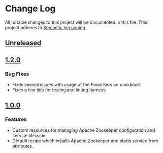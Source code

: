 # Change Log
All notable changes to this project will be documented in this file.
This project adheres to [Semantic Versioning](http://semver.org/).

## [Unreleased]

## [1.2.0]
### Bug Fixes
- Fixes several issues with usage of the Poise Service cookbook.
- Fixes a few bits for testing and linting harness.

## [1.0.0]
### Features
- Custom resources for managing Apache Zookeeper configuration and service lifecycle.
- Default recipe which installs Apache Zookeeper and starts service from attributes.

[Unreleased]: https://github.com/bloomberg/zookeeper-cookbook/compare/v1.2.0...HEAD
[1.2.0]: https://github.com/bloomberg/zookeeper-cookbook/compare/v1.2.0...HEAD
[1.0.0]: https://github.com/bloomberg/zookeeper-cookbook/compare/v1.0.0...HEAD
